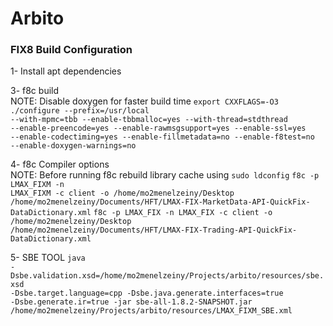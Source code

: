# Arbito 
### FIX8 Build Configuration
1- Install apt dependencies<br>
    
3- f8c build<br>
NOTE: Disable doxygen for faster build time
<code>export CXXFLAGS=-O3</code>
<code>./configure --prefix=/usr/local --with-mpmc=tbb --enable-tbbmalloc=yes --with-thread=stdthread --enable-preencode=yes --enable-rawmsgsupport=yes --enable-ssl=yes --enable-codectiming=yes --enable-fillmetadata=no --enable-f8test=no --enable-doxygen-warnings=no</code>

4- f8c Compiler options<br>
NOTE: Before running f8c rebuild library cache using <code>sudo ldconfig</code>
<code>f8c -p LMAX_FIXM -n LMAX_FIXM -c client -o /home/mo2menelzeiny/Desktop /home/mo2menelzeiny/Documents/HFT/LMAX-FIX-MarketData-API-QuickFix-DataDictionary.xml</code>
<code>f8c -p LMAX_FIX -n LMAX_FIX -c client -o /home/mo2menelzeiny/Desktop /home/mo2menelzeiny/Documents/HFT/LMAX-FIX-Trading-API-QuickFix-DataDictionary.xml</code>

5- SBE TOOL 
<code>java -Dsbe.validation.xsd=/home/mo2menelzeiny/Projects/arbito/resources/sbe.xsd -Dsbe.target.language=cpp -Dsbe.java.generate.interfaces=true -Dsbe.generate.ir=true -jar sbe-all-1.8.2-SNAPSHOT.jar /home/mo2menelzeiny/Projects/arbito/resources/LMAX_FIXM_SBE.xml</code>